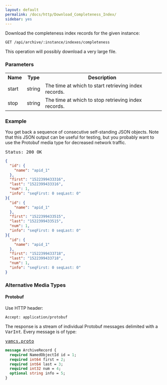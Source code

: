 ```yaml
---
layout: default
permalink: /docs/http/Download_Completeness_Index/
sidebar: yes
---
```


Download the completeness index records for the given instance:

    GET /api/archive/:instance/indexes/completeness

<div class="hint">
This operation will possibly download a very large file.
</div>

### Parameters

<table class="inline">
  <tr>
    <th>Name</th>
    <th>Type</th>
    <th>Description</th>
  </tr>
  <tr>
    <td class="code">start</td>
    <td class="code">string</td>
    <td>The time at which to start retrieving index records.</td>
  </tr>
  <tr>
    <td class="code">stop</td>
    <td class="code">string</td>
    <td>The time at which to stop retrieving index records.</td> 
  </tr>
</table>
    
### Example

You get back a sequence of consecutive self-standing JSON objects. Note that this JSON output can be useful for testing, but you probably want to use the Protobuf media type for decreased network traffic.

<pre class="header">
Status: 200 OK
</pre>

```json
{
  "id": {
    "name": "apid_1"
  },
  "first": "1522399433316",
  "last": "1522399433316",
  "num": 1,
  "info": "seqFirst: 0 seqLast: 0"
}{
  "id": {
    "name": "apid_1"
  },
  "first": "1522399433515",
  "last": "1522399433515",
  "num": 1,
  "info": "seqFirst: 0 seqLast: 0"
}{
  "id": {
    "name": "apid_1"
  },
  "first": "1522399433718",
  "last": "1522399433718",
  "num": 1,
  "info": "seqFirst: 0 seqLast: 0"
}
```

### Alternative Media Types

#### Protobuf

Use HTTP header:

    Accept: application/protobuf

The response is a stream of individual Protobuf messages delimited with a <tt>VarInt</tt>. Every message is of type:

<pre class="r header"><a href="/docs/http/yamcs.proto/">yamcs.proto</a></pre>
```proto
message ArchiveRecord {
  required NamedObjectId id = 1;
  required int64 first = 2;
  required int64 last = 3;
  required int32 num = 4;
  optional string info = 5;
}
```
